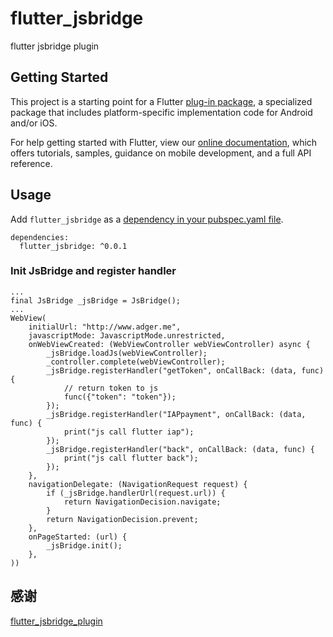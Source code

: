 # flutter_jsbridge

flutter jsbridge plugin

## Getting Started

This project is a starting point for a Flutter
[plug-in package](https://flutter.dev/developing-packages/),
a specialized package that includes platform-specific implementation code for
Android and/or iOS.

For help getting started with Flutter, view our
[online documentation](https://flutter.dev/docs), which offers tutorials,
samples, guidance on mobile development, and a full API reference.

## Usage
Add `flutter_jsbridge` as a [dependency in your pubspec.yaml file](https://pub.dev/packages/flutter_jsbridge_jk).
```
dependencies:
  flutter_jsbridge: ^0.0.1
```
### Init JsBridge and register handler

```
...
final JsBridge _jsBridge = JsBridge();
...
WebView(
    initialUrl: "http://www.adger.me",
    javascriptMode: JavascriptMode.unrestricted,
    onWebViewCreated: (WebViewController webViewController) async {
        _jsBridge.loadJs(webViewController);
        _controller.complete(webViewController);
        _jsBridge.registerHandler("getToken", onCallBack: (data, func) {
            // return token to js
            func({"token": "token"});
        });
        _jsBridge.registerHandler("IAPpayment", onCallBack: (data, func) {
            print("js call flutter iap");
        });
        _jsBridge.registerHandler("back", onCallBack: (data, func) {
            print("js call flutter back");
        });
    },
    navigationDelegate: (NavigationRequest request) {
        if (_jsBridge.handlerUrl(request.url)) {
            return NavigationDecision.navigate;
        }
        return NavigationDecision.prevent;
    },
    onPageStarted: (url) {
        _jsBridge.init();
    },
))

```

## 感谢

[flutter_jsbridge_plugin](https://pub.dev/packages/flutter_jsbridge_plugin)